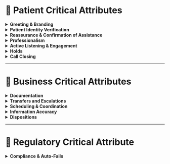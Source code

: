 # 🧡 Patient Critical Attributes

<details>
<summary><strong>Greeting & Branding</strong></summary>

**Scoring Options:**  
- [ ] Meets Expectation  
- [ ] Needs Improvement  

**Drivers:**  
- [ ] Fails to use approved greeting (center name or company name)  
- [ ] Omits self-introduction/name  
- [ ] Greets caller to incorrect Center or Company  

**Scoring Definition:**  
- **ME:** Opens with correct greeting, includes name and Center brand  
- **NI:** Uses unapproved or missing greeting  

</details>

<details>
<summary><strong>Patient Identity Verification</strong></summary>

**Scoring Options:**  
- [ ] Meets Expectation  
- [ ] Needs Improvement  

**Drivers:**  
- [ ] Fails to confirm full name  
- [ ] Fails to confirm date of birth  

**Scoring Definition:**  
- **ME:** Correctly verifies patient’s full name and DOB before providing information from chart  
- **NI:** Skips or inadequately performs identity verification steps  

</details>

<details>
<summary><strong>Reassurance & Confirmation of Assistance</strong></summary>

**Scoring Options:**  
- [ ] Meets Expectation  
- [ ] Needs Improvement  

**Drivers:**  
- [ ] Does not offer a willingness to help  
- [ ] Reassures the caller after addressing the issues  
- [ ] Reassures the caller before learning what the issue is  

**Scoring Definition:**  
- **ME:** Provides reassurance (e.g., “I’m happy to help”)  
- **NI:** Skips confirmation, leaving caller uncertain  

</details>

<details>
<summary><strong>Professionalism</strong></summary>

**Scoring Options:**  
- [ ] Meets Expectation  
- [ ] Needs Improvement  

**Drivers:**  
- [ ] Background noise disrupts professionalism  
- [ ] Uses short, sarcastic, or rushed answers  
- [ ] Speaks too fast/slow or intentionally rudely interrupts the caller  
- [ ] Tone is not warm or welcoming  
- [ ] Belittling the caller  
- [ ] Condescending or impatient tone  

**Scoring Definition:**  
- **ME:** Maintains professional, polite, and welcoming tone throughout the interaction  
- **NI:** Uses inappropriate, rushed, or disengaged communication  

</details>

<details>
<summary><strong>Active Listening & Engagement</strong></summary>

**Scoring Options:**  
- [ ] Meets Expectation  
- [ ] Needs Improvement  

**Drivers:**  
- [ ] Caller has to repeat information already provided multiple times  
- [ ] Agent appears distracted or inattentive  
- [ ] Misses cues in patient’s or caller’s request  

**Scoring Definition:**  
- **ME:** Demonstrates focus, acknowledges patient needs, avoids repetition  
- **NI:** Misses requests, requires caller to repeat  

</details>

<details>
<summary><strong>Holds</strong></summary>

**Scoring Options:**  
- [ ] Meets Expectation  
- [ ] Needs Improvement  
- [ ] N/A  

**Drivers:**  
- [ ] Places caller on hold without asking for permission  
- [ ] Fails to thank patient upon return  

**Scoring Definition:**  
- **ME:** Requests permission for hold and thanks caller upon return  
- **NI:** Places caller on hold abruptly without acknowledgment  
- **N/A:** Holds not utilized on interaction  

</details>

<details>
<summary><strong>Call Closing</strong></summary>

**Scoring Options:**  
- [ ] Meets Expectation  
- [ ] Needs Improvement  
- [ ] N/A  

**Drivers:**  
- [ ] Fails to summarize resolution or next steps  
- [ ] Does not set correct expectations for follow-up/turnaround time  
- [ ] Skips professional closing (e.g., “Thank you for choosing [Brand/Center]”)  

**Scoring Definition:**  
- **ME:** Summarizes resolution and expectations, uses professional closing, and selects correct disposition  
- **NI:** Ends call without clarity, skips closing  
- **N/A Applicable:** Only if the call disconnects prematurely or is otherwise out of the STC’s control  

</details>


---

# 💼 Business Critical Attributes

<details>
<summary><strong>Documentation</strong></summary>

**Scoring Options:**  
- [ ] Meets Expectation  
- [ ] Needs Improvement  
- [ ] N/A  

**Drivers:**  
- [ ] Fails to use correct message templates/ProKeys  
- [ ] Did not create a Phone Message or Task when required  
- [ ] Selected inaccurate Message type or Priority (Phone Messages only)
- [ ] Created a Phone Message or Task when NOT required  
- [ ] Did not verbally confirm if message/task includes caller and relationship to the patient  
- [ ] Phone Message/Task does NOT include reason for the call or concern, accurate information, and all pertinent information provided by the caller  
- [ ] Did NOT verbally confirm message/task includes call back number  
- [ ] Did NOT verbally confirm or summarize message/task and set proper expectations for turnaround times.  

**Scoring Definition:**  
- **ME:** Message complete, accurate, follows Phone Message & Task SOP templates  
- **NI:** Message missing required details or incorrectly logged  
- **N/A:** Phone Message or Task was not required on interaction and STC did not create one  

</details>

<details>
<summary><strong>Transfers and Escalations</strong></summary>

**Scoring Options:**  
- [ ] Meets Expectation  
- [ ] Needs Improvement  
- [ ] N/A  

**Drivers:**  
- [ ] Transfers/Escalates without offering assistance  
- [ ] Provides no explanation for transfer/Escalation  
- [ ] Fails to gather relevant info before transfer/escalation  
- [ ] Transfers/escalate to wrong department  
- [ ] Omits warm transfer/escalation introduction  
- [ ] Did NOT escalate when required by procedure  

**Scoring Definition:**  
- **ME:** Provides clear reason, gathers info, completes warm transfer  
- **NI:** Transfers/escalate abruptly, incorrectly, or without context  
- **N/A:** Transfer/escalattion did not happen on the call or was required by procedure 

</details>

<details>
<summary><strong>Scheduling & Coordination</strong></summary>

**Scoring Options:**  
- [ ] Meets Expectation  
- [ ] Needs Improvement  
- [ ] N/A  

**Drivers:**  
- [ ] Skips clarifying questions for appointments/transportation/refills/referrals  
- [ ] Does not obtained all required or needed information as required for and by procedure  
- [ ] Incorrectly handles transportations, appointments, refills, or referrals, OR omits key steps found in corresponding SOP  
- [ ] Fails to verify eligibility (e.g., ePrescribe check, checking appointments, checking Lyft/Uber, checking Leading Reach)  

**Scoring Definition:**  
- **ME:** Asks required questions, follows SOP, schedules accurately  
- **NI:** Skips verification or misses SOP steps, leading to errors  
- **N/A:** Does not manipulate transportation, appointments, referrals, or refills  

</details>

<details>
<summary><strong>Information Accuracy</strong></summary>

**Scoring Options:**  
- [ ] Meets Expectation  
- [ ] Needs Improvement  
- [ ] N/A  

**Drivers:**  
- [ ] Skips clarifying questions needed to understand the patient’s request or the update in Dash  
- [ ] Provides information that is incomplete, inaccurate, or missing key details relevant to the patient’s needs  
- [ ] Communicates in a way that is unclear, overly technical, or confusing to the patient  

**Scoring Definition:**  
- **ME:** Asks clarifying/relevant questions, provides accurate and complete information, and communicates in a clear and understandable manner  
- **NI:** Misses critical questions, provides incomplete/inaccurate information, or escalates without fully understanding the issue  
- **N/A:** No clarification, updates, or escalations were required for the interaction that previous attributes covered. 

</details>

<details>
<summary><strong>Dispositions</strong></summary>

**Scoring Options:**  
- [ ] Meets Expectation  
- [ ] Needs Improvement  
- [ ] N/A  

**Drivers:**  
- [ ] Fails to disposition the call in InContact  
- [ ] Selects incorrect disposition  

**Scoring Definition:**  
- **ME:** Selects the correct disposition and ensures it reflects the outcome of the call  
- **NI:** Skips disposition or selects an incorrect option, impacting record accuracy and care continuity  
- **N/A Applicable:** Only if system outage or technical error prevents disposition or SOP does not cover disposition 

</details>


---

# 🔏 Regulatory Critical Attribute

<details>
<summary><strong>Compliance & Auto-Fails</strong></summary>

**Scoring Options:**  
- [ ] Meets Expectation  
- [ ] Needs Improvement  

**Drivers:**   
- [ ] Profanity  
- [ ] Hanging up on a caller  
- [ ] Not answering the call    
- [ ] Providing any type of medical advice/opinion  

**Scoring Definition:**  
- **ME:** Answers a call while using professionally language throghout without hanging up or providing any form of medical advice or opinion.


